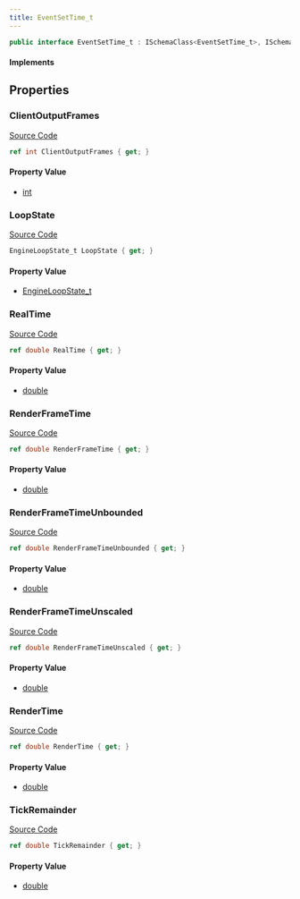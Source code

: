 ```yaml
---
title: EventSetTime_t
---
```


```csharp
public interface EventSetTime_t : ISchemaClass<EventSetTime_t>, ISchemaField, ISchemaClass, INativeHandle
```

#### Implements

## Properties

### ClientOutputFrames

[Source Code](https://github.com/swiftly-solution/swiftlys2/blob/main/managed/src/SwiftlyS2.Generated/Schemas/Interfaces/EventSetTime_t.cs#L19)

```csharp
ref int ClientOutputFrames { get; }
```

#### Property Value

- [int](https://learn.microsoft.com/dotnet/api/system.int32)

### LoopState

[Source Code](https://github.com/swiftly-solution/swiftlys2/blob/main/managed/src/SwiftlyS2.Generated/Schemas/Interfaces/EventSetTime_t.cs#L17)

```csharp
EngineLoopState_t LoopState { get; }
```

#### Property Value

- [EngineLoopState_t](/docs/api/shared/schemadefinitions/engineloopstate_t)

### RealTime

[Source Code](https://github.com/swiftly-solution/swiftlys2/blob/main/managed/src/SwiftlyS2.Generated/Schemas/Interfaces/EventSetTime_t.cs#L21)

```csharp
ref double RealTime { get; }
```

#### Property Value

- [double](https://learn.microsoft.com/dotnet/api/system.double)

### RenderFrameTime

[Source Code](https://github.com/swiftly-solution/swiftlys2/blob/main/managed/src/SwiftlyS2.Generated/Schemas/Interfaces/EventSetTime_t.cs#L25)

```csharp
ref double RenderFrameTime { get; }
```

#### Property Value

- [double](https://learn.microsoft.com/dotnet/api/system.double)

### RenderFrameTimeUnbounded

[Source Code](https://github.com/swiftly-solution/swiftlys2/blob/main/managed/src/SwiftlyS2.Generated/Schemas/Interfaces/EventSetTime_t.cs#L27)

```csharp
ref double RenderFrameTimeUnbounded { get; }
```

#### Property Value

- [double](https://learn.microsoft.com/dotnet/api/system.double)

### RenderFrameTimeUnscaled

[Source Code](https://github.com/swiftly-solution/swiftlys2/blob/main/managed/src/SwiftlyS2.Generated/Schemas/Interfaces/EventSetTime_t.cs#L29)

```csharp
ref double RenderFrameTimeUnscaled { get; }
```

#### Property Value

- [double](https://learn.microsoft.com/dotnet/api/system.double)

### RenderTime

[Source Code](https://github.com/swiftly-solution/swiftlys2/blob/main/managed/src/SwiftlyS2.Generated/Schemas/Interfaces/EventSetTime_t.cs#L23)

```csharp
ref double RenderTime { get; }
```

#### Property Value

- [double](https://learn.microsoft.com/dotnet/api/system.double)

### TickRemainder

[Source Code](https://github.com/swiftly-solution/swiftlys2/blob/main/managed/src/SwiftlyS2.Generated/Schemas/Interfaces/EventSetTime_t.cs#L31)

```csharp
ref double TickRemainder { get; }
```

#### Property Value

- [double](https://learn.microsoft.com/dotnet/api/system.double)

